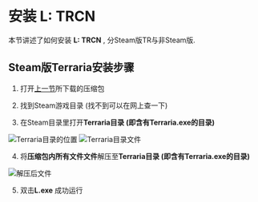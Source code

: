 # 安装 **L: TRCN**

本节讲述了如何安装 **L: TRCN** , 分Steam版TR与非Steam版.

## Steam版Terraria安装步骤

1. 打开[上一节][1]所下载的压缩包

2. 找到Steam游戏目录 (找不到可以在网上查一下)

3. 在Steam目录里打开**Terraria目录 (即含有Terraria.exe的目录)**

![Terraria目录的位置][2]
![Terraria目录文件][3]

4. 将**压缩包内所有文件文件**解压至**Terraria目录 (即含有Terraria.exe的目录)**

![解压后文件][4]

5. 双击**L.exe** 成功运行


[1]: HowToDownload.md
[2]: https://raw.githubusercontent.com/mistzzt/L_Instructions/master/images/InstallL_1.png
[3]: https://raw.githubusercontent.com/mistzzt/L_Instructions/master/images/InstallL_2.png
[4]: https://raw.githubusercontent.com/mistzzt/L_Instructions/master/images/InstallL_3.png